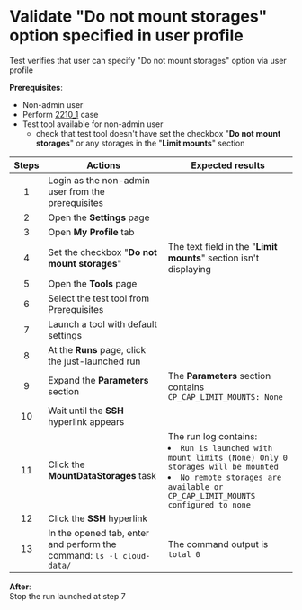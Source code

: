 # Validate "Do not mount storages" option specified in user profile 

Test verifies that user can specify "Do not mount storages" option via user profile

**Prerequisites**:

- Non-admin user
- Perform  [2210_1](2210_1.md) case
- Test tool available for non-admin user
  - check that test tool doesn't have set the checkbox "**Do not mount storages**" or any storages in the "**Limit mounts**" section 

| Steps | Actions | Expected results |
| :---: | --- | --- |
| 1 | Login as the non-admin user from the prerequisites | |
| 2 | Open the **Settings** page
| 3 | Open **My Profile** tab | |
| 4 | Set the checkbox "**Do not mount storages**" | The text field in the "**Limit mounts**" section isn't displaying |
| 5 | Open the **Tools** page | |
| 6 | Select the test tool from Prerequisites | |
| 7 | Launch a tool with default settings | |
| 8 | At the **Runs** page, click the just-launched run | | 
| 9 | Expand the **Parameters** section | The **Parameters** section contains `CP_CAP_LIMIT_MOUNTS: None` |
| 10 | Wait until the **SSH** hyperlink appears | |
| 11 | Click the **MountDataStorages** task | The run log contains: <li> `Run is launched with mount limits (None) Only 0 storages will be mounted` <li> `No remote storages are available or CP_CAP_LIMIT_MOUNTS configured to none` |
| 12 | Click the **SSH** hyperlink | |
| 13 | In the opened tab, enter and perform the command: `ls -l cloud-data/` | The command output is `total 0` |

**After**:  
Stop the run launched at step 7
